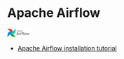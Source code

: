 # Apache Airflow

<img src="img/logo.png" width="50" >

- [Apache Airflow installation tutorial](https://kirenz.github.io/codelabs/codelabs/airflow-setup/#0)
